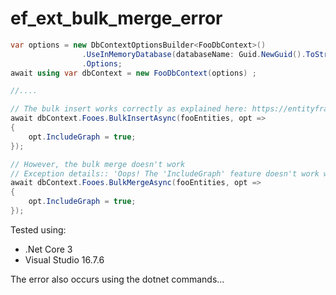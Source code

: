 # ef_ext_bulk_merge_error

```c#
var options = new DbContextOptionsBuilder<FooDbContext>()
                .UseInMemoryDatabase(databaseName: Guid.NewGuid().ToString("N"))
                .Options;
await using var dbContext = new FooDbContext(options) ;

//....

// The bulk insert works correctly as explained here: https://entityframework-extensions.net/efcore-inmemory-provider#create-database-context
await dbContext.Fooes.BulkInsertAsync(fooEntities, opt =>
{
    opt.IncludeGraph = true;
});

// However, the bulk merge doesn't work
// Exception details:: 'Oops! The 'IncludeGraph' feature doesn't work with 'BulkUpdate' and 'BulkMerge' NMemory provider.'
await dbContext.Fooes.BulkMergeAsync(fooEntities, opt =>
{
    opt.IncludeGraph = true;
});
```

Tested using:
- .Net Core 3
- Visual Studio 16.7.6

The error also occurs using the dotnet commands... 
